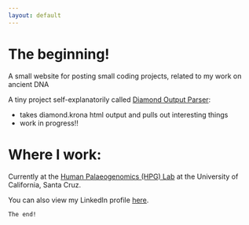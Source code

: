 ```yaml
---
layout: default
---
```


# The beginning!

A small website for posting small coding projects, related to my work on ancient DNA

A tiny project self-explanatorily called [Diamond Output Parser](https://github.com/jannine-forst/diamond_output_parser):
- takes diamond.krona html output and pulls out interesting things
- work in progress!!


# Where I work:
Currently at the [Human Palaeogenomics (HPG) Lab](https://ucschpg.wordpress.com/) at the University of California, Santa Cruz.

You can also view my LinkedIn profile [here](https://www.linkedin.com/in/jannine-novak-forst-004b0445/).


```
The end!
```